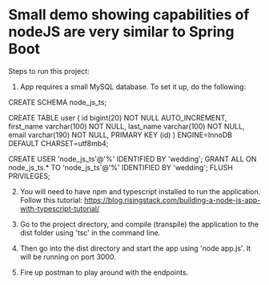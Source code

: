 # Small demo showing capabilities of nodeJS are very similar to Spring Boot
        
Steps to run this project:

1. App requires a small MySQL database. To set it up, do the following:

CREATE SCHEMA node_js_ts;

CREATE TABLE user (
  id bigint(20) NOT NULL AUTO_INCREMENT,
  first_name varchar(100) NOT NULL,
  last_name varchar(100) NOT NULL,
  email varchar(190) NOT NULL,
  PRIMARY KEY (id)
) ENGINE=InnoDB DEFAULT CHARSET=utf8mb4;

CREATE USER 'node_js_ts'@'%' IDENTIFIED BY 'wedding';
GRANT ALL ON node_js_ts.* TO 'node_js_ts'@'%' IDENTIFIED BY 'wedding';
FLUSH PRIVILEGES;

2. You will need to have npm and typescript installed to run the application. Follow this tutorial: https://blog.risingstack.com/building-a-node-js-app-with-typescript-tutorial/

3. Go to the project directory, and compile (transpile) the application to the dist folder using 'tsc' in the command line.
4. Then go into the dist directory and start the app using 'node app.js'. It will be running on port 3000.
5. Fire up postman to play around with the endpoints.
